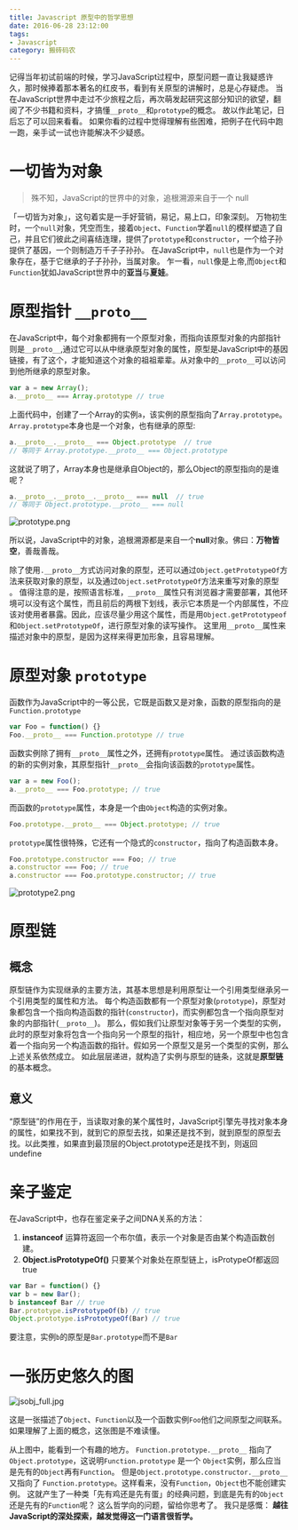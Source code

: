 ```yaml
---
title: Javascript 原型中的哲学思想
date: 2016-06-28 23:12:00
tags:
- Javascript
category: 搬砖码农
---
```



记得当年初试前端的时候，学习JavaScript过程中，原型问题一直让我疑惑许久，那时候捧着那本著名的红皮书，看到有关原型的讲解时，总是心存疑虑。
当在JavaScript世界中走过不少旅程之后，再次萌发起研究这部分知识的欲望，翻阅了不少书籍和资料，才搞懂`__proto__`和`prototype`的概念。
故以作此笔记，日后忘了可以回来看看。
如果你看的过程中觉得理解有些困难，把例子在代码中跑一跑，亲手试一试也许能解决不少疑惑。

# 一切皆为对象

> 殊不知，JavaScript的世界中的对象，追根溯源来自于一个 null

「一切皆为对象」，这句着实是一手好营销，易记，易上口，印象深刻。
万物初生时，一个`null`对象，凭空而生，接着`Object`、`Function`学着`null`的模样塑造了自己，并且它们彼此之间喜结连理，提供了`prototype`和`constructor`，一个给子孙提供了基因，一个则制造万千子子孙孙。
在JavaScript中，`null`也是作为一个对象存在，基于它继承的子子孙孙，当属对象。
乍一看，`null`像是上帝,而`Object`和`Function`犹如JavaScript世界中的**亚当**与**夏娃**。


# 原型指针 `__proto__`

在JavaScript中，每个对象都拥有一个原型对象，而指向该原型对象的内部指针则是`__proto__`,通过它可以从中继承原型对象的属性，原型是JavaScript中的基因链接，有了这个，才能知道这个对象的祖祖辈辈。从对象中的`__proto__`可以访问到他所继承的原型对象。

```javascript
var a = new Array();
a.__proto__ === Array.prototype // true
```

上面代码中，创建了一个Array的实例`a`，该实例的原型指向了`Array.prototype`。
`Array.prototype`本身也是一个对象，也有继承的原型:

```javascript
a.__proto__.__proto__ === Object.prototype  // true
// 等同于 Array.prototype.__proto__ === Object.prototype
```

这就说了明了，Array本身也是继承自Object的，那么Object的原型指向的是谁呢？

```javascript
a.__proto__.__proto__.__proto__ === null  // true
// 等同于 Object.prototype.__proto__ === null
```

![prototype.png](/image/blog/philosophy-though-of-javascript-proto/F155FDADCE01F99F7E10F5323F7CADEE.png)

所以说，JavaScript中的对象，追根溯源都是来自一个**null**对象。佛曰：**万物皆空**，善哉善哉。

除了使用`.__proto__`方式访问对象的原型，还可以通过`Object.getPrototypeOf`方法来获取对象的原型，以及通过`Object.setPrototypeOf`方法来重写对象的原型
。
值得注意的是，按照语言标准，`__proto__`属性只有浏览器才需要部署，其他环境可以没有这个属性，而且前后的两根下划线，表示它本质是一个内部属性，不应该对使用者暴露。因此，应该尽量少用这个属性，而是用`Object.getPrototypeof`和`Object.setPrototypeOf`，进行原型对象的读写操作。
这里用`__proto__`属性来描述对象中的原型，是因为这样来得更加形象，且容易理解。

# 原型对象 `prototype`
函数作为JavaScript中的一等公民，它既是函数又是对象，函数的原型指向的是`Function.prototype`

```javascript
var Foo = function() {}
Foo.__proto__ === Function.prototype // true
```

函数实例除了拥有`__proto__`属性之外，还拥有`prototype`属性。
通过该函数构造的新的实例对象，其原型指针`__proto__`会指向该函数的`prototype`属性。

```javascript
var a = new Foo();
a.__proto__ === Foo.prototype; // true
```

而函数的`prototype`属性，本身是一个由`Object`构造的实例对象。

```javascript
Foo.prototype.__proto__ === Object.prototype; // true
```

`prototype`属性很特殊，它还有一个隐式的`constructor`，指向了构造函数本身。


```javascript
Foo.prototype.constructor === Foo; // true
a.constructor === Foo; // true
a.constructor === Foo.prototype.constructor; // true
```

![prototype2.png](/image/blog/philosophy-though-of-javascript-proto/56AF39C33A5154A2178E9A82E53D2C11.png)

# 原型链

## 概念
原型链作为实现继承的主要方法，其基本思想是利用原型让一个引用类型继承另一个引用类型的属性和方法。
每个构造函数都有一个原型对象(`prototype`)，原型对象都包含一个指向构造函数的指针(`constructor`)，而实例都包含一个指向原型对象的内部指针(`__proto__`)。
那么，假如我们让原型对象等于另一个类型的实例，此时的原型对象将包含一个指向另一个原型的指针，相应地，另一个原型中也包含着一个指向另一个构造函数的指针。假如另一个原型又是另一个类型的实例，那么上述关系依然成立。
如此层层递进，就构造了实例与原型的链条，这就是**原型链**的基本概念。

## 意义
“原型链”的作用在于，当读取对象的某个属性时，JavaScript引擎先寻找对象本身的属性，如果找不到，就到它的原型去找，如果还是找不到，就到原型的原型去找。以此类推，如果直到最顶层的Object.prototype还是找不到，则返回undefine

# 亲子鉴定
在JavaScript中，也存在鉴定亲子之间DNA关系的方法：
1. **instanceof**
  运算符返回一个布尔值，表示一个对象是否由某个构造函数创建。
2. **Object.isPrototypeOf()**
  只要某个对象处在原型链上，isProtypeOf都返回true

```javascript
var Bar = function() {}
var b = new Bar();
b instanceof Bar // true
Bar.prototype.isPrototypeOf(b) // true
Object.prototype.isPrototypeOf(Bar) // true
```
要注意，实例`b`的原型是`Bar.prototype`而不是`Bar`

# 一张历史悠久的图
![jsobj_full.jpg](/image/blog/philosophy-though-of-javascript-proto/289FC3BDCB0425AA1C9F0DC5EBA1079F.jpg)

这是一张描述了`Object`、`Function`以及一个函数实例`Foo`他们之间原型之间联系。如果理解了上面的概念，这张图是不难读懂。

从上图中，能看到一个有趣的地方。
`Function.prototype.__proto__` 指向了 `Object.prototype`，这说明`Function.prototype` 是一个 `Object`实例，那么应当是先有的`Object`再有`Function`。
但是`Object.prototype.constructor.__proto__` 又指向了 `Function.prototype`。这样看来，没有`Function`，`Object`也不能创建实例。
这就产生了一种类「先有鸡还是先有蛋」的经典问题，到底是先有的`Object`还是先有的`Function`呢？
这么哲学向的问题，留给你思考了。
我只是感慨：
**越往JavaScript的深处探索，越发觉得这一门语言很哲学。**

